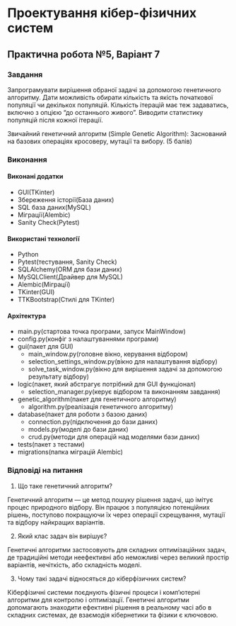 # Проектування кібер-фізичних систем

## Практична робота №5, Варіант 7

### Завдання

Запрограмувати вирішення обраної задачі за допомогою генетичного алгоритму. Дати можливість обирати кількість та якість початкової популяції чи декількох популяцій. Кількість ітерацій має теж задаватись, включно з опцією “до останнього живого”. Виводити статистику популяцій після кожної ітерації.

Звичайний генетичний алгоритм (Simple Genetic Algorithm): Заснований на базових операціях кросоверу, мутації та вибору. (5 балів)

### Виконання

#### Виконані додатки

- GUI(TKinter)
- Збереження історії(База даних)
- SQL база даних(MySQL)
- Міграції(Alembic)
- Sanity Check(Pytest)

#### Використані технології

- Python
- Pytest(тестування, Sanity Check)
- SQLAlchemy(ORM для бази даних)
- MySQLClient(Драйвер для MySQL)
- Alembic(Міграції)
- TKinter(GUI)
- TTKBootstrap(Стилі для TKinter)

#### Архітектура

- main.py(стартова точка програми, запуск MainWindow)
- config.py(конфіг з налаштуваннями програми)
- gui(пакет для GUI)
  - main_window.py(головне вікно, керування відбором)
  - selection_settings_window.py(вікно для налаштування відбору)
  - solve_task_window.py(вікно для вирішення задачі за допомогою результату відбору)
- logic(пакет, який абстрагує потрібний для GUI функціонал)
  - selection_manager.py(керує відбором та виконанням завдання)
- genetic_algorithm(пакет для генетичного алгоритму)
  - algorithm.py(реалізація генетичного алгоритму)
- database(пакет для роботи з базою даних)
  - connection.py(підключення до бази даних)
  - models.py(моделі до бази даних)
  - crud.py(методи для операцій над моделями бази даних)
- tests(пакет з тестами)
- migrations(папка міграцій Alembic)

### Відповіді на питання

1. Що таке генетичний алгоритм?
  
  Генетичний алгоритм — це метод пошуку рішення задачі, що імітує процес природного відбору. Він працює з популяцією потенційних рішень, поступово покращуючи їх через операції схрещування, мутації та відбору найкращих варіантів.

2. Який клас задач він вирішує?

  Генетичні алгоритми застосовують для складних оптимізаційних задач, де традиційні методи неефективні або неможливі через великий простір варіантів, нечіткість, або складність моделі.

3. Чому такі задачі відносяться до кіберфізичних систем?

  Кіберфізичні системи поєднують фізичні процеси і комп’ютерні алгоритми для контролю і оптимізації. Генетичні алгоритми допомагають знаходити ефективні рішення в реальному часі або в складних системах, де взаємодія кібернетики та фізики є ключовою.